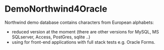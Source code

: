 # DemoNorthwind4Oracle
Northwind demo database contains characters from European alphabets:
- reduced version at the moment
  (there are other versions for MySQL, MS SQLserver, Access, PostGres, sqlite ..)
- using for front-end applications with full stack tests e.g. Oracle Forms.
